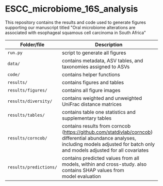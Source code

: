 # ESCC_microbiome_16S_analysis

This repository contains the results and code used to generate figures supporting our manuscript titled "Oral microbiome alterations are associated with esophageal squamous cell carcinoma in South Africa"

| Folder/file              | Description                                                                                                                                                                                 |
| ------------------------ | ------------------------------------------------------------------------------------------------------------------------------------------------------------------------------------------- |
| `run.py`               | script to generate all figures                                                                                                                                                              |
| `data/`                | contains metadata, ASV tables, and taxonomies assigned to ASVs                                                                                                                              |
| `code/`                | contains helper functions                                                                                                                                                                   |
| `results/`             | contains figures and tables                                                                                                                                                                 |
| `results/figures/`     | contains all figure images                                                                                                                                                                  |
| `results/diversity/`   | contains weighted and unweighted UniFrac distance matrices                                                                                                                                  |
| `results/tables/`      | contains table one statistics and supplementary tables                                                                                                                                      |
| `results/corncob/`     | contains results from corncob (https://github.com/statdivlab/corncob) differential abundance analyses,<br />including models adjusted for batch only and models adjusted for all covariates |
| `results/predictions/` | contains predicted values from all models, within and cross-study. also contains SHAP values from<br />model evaluation                                                                     |
